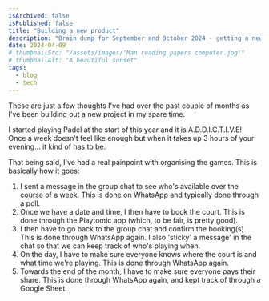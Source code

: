 ```yaml
---
isArchived: false
isPublished: false
title: "Building a new product"
description: "Brain dump for September and October 2024 - getting a new hobby and finding an issue that needs solving."
date: 2024-04-09
# thumbnailSrc: "/assets/images/'Man reading papers computer.jpg'"
# thumbnailAlt: "A beautiful sunset"
tags:
  - blog
  - tech
---
```


These are just a few thoughts I've had over the past couple of months as I've
been building out a new project in my spare time.

I started playing Padel at the start of this year and it is A.D.D.I.C.T.I.V.E!
Once a week doesn't feel like enough but when it takes up 3 hours of your
evening... it kind of has to be.

That being said, I've had a real painpoint with organising the games. This is
basically how it goes:

1. I sent a message in the group chat to see who's available over the course of
   a week. This is done on WhatsApp and typically done through a poll.
2. Once we have a date and time, I then have to book the court. This is done
   through the Playtomic app (which, to be fair, is pretty good).
3. I then have to go back to the group chat and confirm the booking(s). This is
   done through WhatsApp again. I also 'sticky' a message' in the chat so that
   we can keep track of who's playing when.
4. On the day, I have to make sure everyone knows where the court is and what
   time we're playing. This is done through WhatsApp again.
5. Towards the end of the month, I have to make sure everyone pays their share. This is done
   through WhatsApp again, and kept track of through a Google Sheet.
